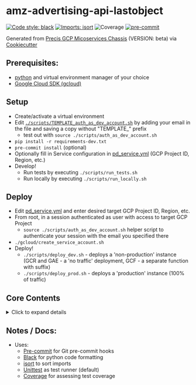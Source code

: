 # amz-advertising-api-lastobject

[![Code style: black](https://img.shields.io/badge/code%20style-black-000000.svg)](https://github.com/psf/black)
[![Imports: isort](https://img.shields.io/badge/%20imports-isort-%231674b1?style=flat&labelColor=ef8336)](https://pycqa.github.io/isort/)
![Coverage](static/images/coverage-badge.svg)
[![pre-commit](https://img.shields.io/badge/pre--commit-enabled-brightgreen?logo=pre-commit&logoColor=white)](https://github.com/pre-commit/pre-commit)

Generated from [Precis GCP Micoservices Chassis](https://github.com/Precis-Digital/precis-gcp-worker-template) (VERSION: beta) via [Cookiecutter](https://cookiecutter.readthedocs.io/en/latest/README.html)


## Prerequisites:
- [python](https://www.python.org/downloads/) and virtual environment manager of your choice
- [Google Cloud SDK (gcloud)](https://cloud.google.com/sdk/docs/install)


## Setup
- Create/activate a virtual environment
- Edit [`./scripts/TEMPLATE_auth_as_dev_account.sh`](scripts/TEMPLATE_auth_as_dev_account.sh) by adding your email in the file and saving a copy without "TEMPLATE_" prefix
    - test out with `source ./scripts/auth_as_dev_account.sh`
- `pip install -r requirements-dev.txt`
- `pre-commit install` (optional)
- Optionally fill in Service configuration in [pd_service.yml](pd_service.yml) (GCP Project ID, Region, etc.)
- Develop!
    - Run tests by executing `./scripts/run_tests.sh`
    - Run locally by executing  `./scripts/run_locally.sh`


## Deploy
- Edit [pd_service.yml](pd_service.yml) and enter desired target GCP Project ID, Region, etc. 
- From root, in a session authenticated as user with access to target GCP Project
    - `source ./scripts/auth_as_dev_account.sh` helper script to authenticate your session with the email you specified there
- `./gcloud/create_service_account.sh`
- Deploy!
    - `./scripts/deploy_dev.sh` - deploys a 'non-production' instance (GCR and GAE - a 'no traffic' deployment, GCF - a separate function with suffix)
    - `./scripts/deploy_prod.sh` - deploys a 'production' instance (100% of traffic)


## Core Contents
<details>
  <summary>Click to expand details</summary>
  
  - [pd_service.yml](pd_service.yml) - Project/Service level configuration, read in from scripts and application runtime
  - [config.py](config.py) - Application level configuration, reads pd_service.yml, and adds any values specific to application logic
  - [main.py](main.py) - Main Application entrypoint
  - [utils](pd_utils):
    - [flask_utils](pd_utils/flask_utils.py) - Flask utilities, ex. method decorators to restrict endpoints to cloud tasks, or specific domains or users, etc.
    - [logging_utils](pd_utils/logging_utils.py) - Logging utilities, ex. setting logging format with cloud traces
    - [monitoring_utils](pd_utils/monitoring_utils.py) - Monitoring utilities, ex. helper functions to setup [rollbar](https://rollbar.com/) error alerts
  - [tests](tests) - test folder with base tests, demos basic testing
  - [scripts](scripts):
    - `source ./scripts/set_env.sh` to read in `pd_service.yml` (all other `.sh` files in scripts directory source `set_env.sh`)
    - `source ./scripts/auth_as_dev_account.sh`to authenticate gcloud as yourself and source set_env.sh (can then skip above step)
    - `./scripts/run_locally.sh` runs app locally, adding a  `--run-as-prod` flag sets an env var SERVICE_INSTANCE="prod",
which can be used in application logic. In deployment scripts this value is set.
    - `./scripts/deploy_prod.sh` and `./scripts/deploy_dev.sh` deploy the service, optional flag for `--version=` (defaults to "deployed-TIMESTAMP")
        - `deploy_prod.sh` sets traffic to 100%
        - `deploy_dev.sh` sends no traffic
    - `./scripts/replay_project_gen.sh` will replay the cookiecutter project generation, allowing different options to be selected
        - NOTE: this will overwrite files and should be done in a separate branch for safety. See template repo for detailed instructions
    - `./scripts/tear_down.sh` will destroy the project, deleting or removing the deployed service, service account, any other resources managed here
    - `./scripts/build_local_image.sh` can be used to use [pack CLI](https://buildpacks.io/docs/tools/pack/) 
to build a local Docker image with GCP native cloud buildpacks, could then use docker to run the image locally
        - Requires installing [pack CLI](https://buildpacks.io/docs/tools/pack/) and [docker](https://docs.docker.com/get-docker/)
        - Add `--override-default-proc` flag to override normal build and generate image that runs tests before running web process (for testing purposes only)
  - [cloudbuild](cloudbuild) - for adding CI/CD to project, or using Cloud Build to deploy:
    - [cloudbuild.yaml](cloudbuild/cloudbuild.yaml) - Cloud Build configuration / steps
    - [submit_build.sh](cloudbuild/submit_build.sh) - Manually submit a build to Cloud Build
    - [local_build.sh](cloudbuild/local_build.sh) - Run build locally
        - Requires [gcloud cloud-build-local](https://cloud.google.com/build/docs/build-debug-locally) component
        - Will prompt to do dry run (only validates syntax), if not, will perform full build including any deployment steps
    - For adding CI/CD - add dev and prod [GitHub Build Triggers](https://cloud.google.com/build/docs/automating-builds/create-github-app-triggers):
        - `./cloudbuild/create_update_dev_build_trigger.sh` create/updates GitHub Build trigger on Pull Request to master
        - `./cloudbuild/create_update_prod_build_trigger.sh` create/updates GitHub Build trigger on pushes to master
        - Configuration for the prod and dev GitHub Cloud Build triggers are in `cloudbuild/dev_build_trigger.yaml` and `cloudbuild/prod_build_trigger.yaml`
        - cloudbuild.yaml makes use of same deployment scripts in scripts directory (`deploy_prod.sh` when on master branch, `deploy_dev.sh` on others)

</details>


## Notes / Docs:
- Uses:
    - [Pre-commit](https://pre-commit.com/) for Git pre-commit hooks
    - [Black](https://github.com/psf/black) for python code formatting
    - [isort](https://github.com/PyCQA/isort) to sort imports
    - [Unittest](https://docs.python.org/3/library/unittest.html) as test runner (default)
    - [Coverage](https://coverage.readthedocs.io/en/coverage-5.3.1/) for assessing test coverage
